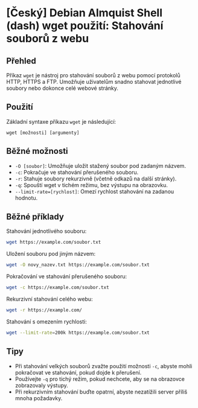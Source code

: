# [Český] Debian Almquist Shell (dash) wget použití: Stahování souborů z webu

## Přehled
Příkaz `wget` je nástroj pro stahování souborů z webu pomocí protokolů HTTP, HTTPS a FTP. Umožňuje uživatelům snadno stahovat jednotlivé soubory nebo dokonce celé webové stránky.

## Použití
Základní syntaxe příkazu `wget` je následující:

```
wget [možnosti] [argumenty]
```

## Běžné možnosti
- `-O [soubor]`: Umožňuje uložit stažený soubor pod zadaným názvem.
- `-c`: Pokračuje ve stahování přerušeného souboru.
- `-r`: Stahuje soubory rekurzivně (včetně odkazů na další stránky).
- `-q`: Spouští wget v tichém režimu, bez výstupu na obrazovku.
- `--limit-rate=[rychlost]`: Omezí rychlost stahování na zadanou hodnotu.

## Běžné příklady
Stahování jednotlivého souboru:
```bash
wget https://example.com/soubor.txt
```

Uložení souboru pod jiným názvem:
```bash
wget -O novy_nazev.txt https://example.com/soubor.txt
```

Pokračování ve stahování přerušeného souboru:
```bash
wget -c https://example.com/soubor.txt
```

Rekurzivní stahování celého webu:
```bash
wget -r https://example.com/
```

Stahování s omezením rychlosti:
```bash
wget --limit-rate=200k https://example.com/soubor.txt
```

## Tipy
- Při stahování velkých souborů zvažte použití možnosti `-c`, abyste mohli pokračovat ve stahování, pokud dojde k přerušení.
- Používejte `-q` pro tichý režim, pokud nechcete, aby se na obrazovce zobrazovaly výstupy.
- Při rekurzivním stahování buďte opatrní, abyste nezatížili server příliš mnoha požadavky.